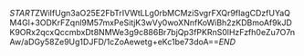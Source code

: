 $START$ZWiIfUgn3aO25E2FbTrIVWtLLg0rbMCMziSvgrFXQr9fIagCDzfUYaQM4Gl+3ODKrFZqnl9M57mxPeSitjK3wVy0woXNnfKoWiBh2zKDBmoAf9kJDK9ORx2qcxQccmbxDt8NMWe3g9c886Br7bjQp3fPKRnS0lHzFzfh0eZu7O7nAw/aDGy58Ze9Ug1DJFD/1cZoAewetg+eKc1be73doA==$END$
